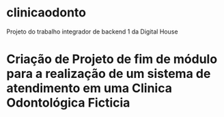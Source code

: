 # clinicaodonto
Projeto do trabalho integrador de backend 1 da Digital House


<h1>Criação de Projeto de fim de módulo para a realização de um sistema de atendimento em uma Clinica Odontológica Ficticia</h1>
